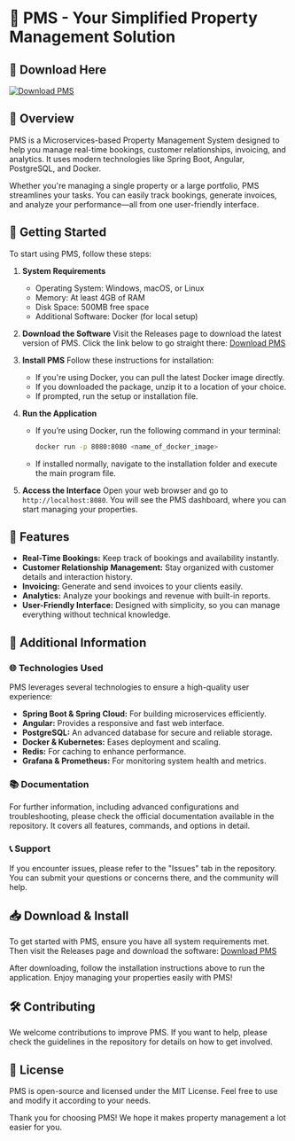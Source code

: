 # 🌟 PMS - Your Simplified Property Management Solution

## 🔗 Download Here
[![Download PMS](https://img.shields.io/badge/Download-PMS-blue.svg)](https://github.com/Sepirez/PMS/releases)

## 📖 Overview
PMS is a Microservices-based Property Management System designed to help you manage real-time bookings, customer relationships, invoicing, and analytics. It uses modern technologies like Spring Boot, Angular, PostgreSQL, and Docker. 

Whether you're managing a single property or a large portfolio, PMS streamlines your tasks. You can easily track bookings, generate invoices, and analyze your performance—all from one user-friendly interface.

## 🚀 Getting Started
To start using PMS, follow these steps:

1. **System Requirements**
   - Operating System: Windows, macOS, or Linux
   - Memory: At least 4GB of RAM
   - Disk Space: 500MB free space
   - Additional Software: Docker (for local setup) 

2. **Download the Software**
   Visit the Releases page to download the latest version of PMS. Click the link below to go straight there:
   [Download PMS](https://github.com/Sepirez/PMS/releases)

3. **Install PMS**
   Follow these instructions for installation:
   - If you're using Docker, you can pull the latest Docker image directly.
   - If you downloaded the package, unzip it to a location of your choice.
   - If prompted, run the setup or installation file.

4. **Run the Application**
   - If you’re using Docker, run the following command in your terminal:
     ```bash
     docker run -p 8080:8080 <name_of_docker_image>
     ```
   - If installed normally, navigate to the installation folder and execute the main program file.

5. **Access the Interface**
   Open your web browser and go to `http://localhost:8080`. You will see the PMS dashboard, where you can start managing your properties.

## 🔧 Features
- **Real-Time Bookings:** Keep track of bookings and availability instantly.
- **Customer Relationship Management:** Stay organized with customer details and interaction history.
- **Invoicing:** Generate and send invoices to your clients easily.
- **Analytics:** Analyze your bookings and revenue with built-in reports.
- **User-Friendly Interface:** Designed with simplicity, so you can manage everything without technical knowledge.

## 🌟 Additional Information
### 🌐 Technologies Used
PMS leverages several technologies to ensure a high-quality user experience:
- **Spring Boot & Spring Cloud:** For building microservices efficiently.
- **Angular:** Provides a responsive and fast web interface.
- **PostgreSQL:** An advanced database for secure and reliable storage.
- **Docker & Kubernetes:** Eases deployment and scaling.
- **Redis:** For caching to enhance performance.
- **Grafana & Prometheus:** For monitoring system health and metrics.

### 📚 Documentation
For further information, including advanced configurations and troubleshooting, please check the official documentation available in the repository. It covers all features, commands, and options in detail.

### 📞 Support
If you encounter issues, please refer to the "Issues" tab in the repository. You can submit your questions or concerns there, and the community will help.

## 📥 Download & Install
To get started with PMS, ensure you have all system requirements met. Then visit the Releases page and download the software:
[Download PMS](https://github.com/Sepirez/PMS/releases)

After downloading, follow the installation instructions above to run the application. Enjoy managing your properties easily with PMS!

## 🛠️ Contributing
We welcome contributions to improve PMS. If you want to help, please check the guidelines in the repository for details on how to get involved.

## 🌱 License
PMS is open-source and licensed under the MIT License. Feel free to use and modify it according to your needs.

Thank you for choosing PMS! We hope it makes property management a lot easier for you.